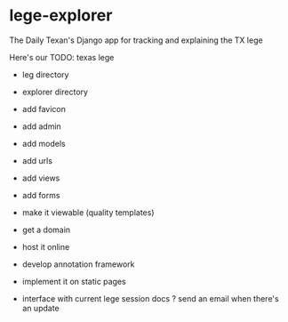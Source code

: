 # lege-explorer
The Daily Texan's Django app for tracking and explaining the TX lege

Here's our TODO:
texas lege
- leg directory
- explorer directory
- add favicon
- add admin
- add models
- add urls
- add views

- add forms
- make it viewable (quality templates)
- get a domain
- host it online

- develop annotation framework
- implement it on static pages

- interface with current lege session docs
? send an email when there's an update
